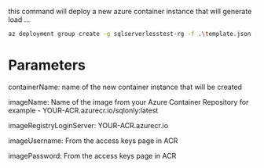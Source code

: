 this command will deploy a new azure container instance that will generate load ... 


```bash
az deployment group create -g sqlserverlesstest-rg -f .\template.json -p containerName='<name of the new azure container instance>' imageName='name of the image from ACR' imageRegistryLoginServer='from ACR' imageUsername='admin username form ACR' imagePassword='password from ACR='
```

# Parameters
containerName: name of the new container instance that will be created

imageName: Name of the image from your Azure Container Repository for example - YOUR-ACR.azurecr.io/sqlonly:latest

imageRegistryLoginServer: YOUR-ACR.azurecr.io

imageUsername: From the access keys page in ACR

imagePassword: From the access keys page in ACR

